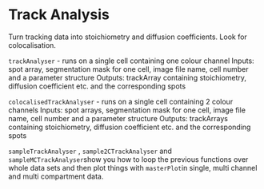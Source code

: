 # Track Analysis

Turn tracking data into stoichiometry and diffusion coefficients. Look for colocalisation.

`trackAnalyser` - runs on a single cell containing one colour channel
Inputs: spot array, segmentation mask for one cell, image file name, cell number and a parameter structure
Outputs: trackArray containing stoichiometry, diffusion coefficient etc. and the corresponding spots

`colocalisedTrackAnalyser` - runs on a single cell containing 2 colour channels
Inputs: spot arrays, segmentation mask for one cell, image file name, cell number and a parameter structure
Outputs: trackArrays containing stoichiometry, diffusion coefficient etc. and the corresponding spots

`sampleTrackAnalyser` , `sample2CTrackAnalyser` and `sampleMCTrackAnalyser`show you how to loop the previous functions over whole data sets and then plot things with `masterPlot`in single, multi channel and multi compartment data.
